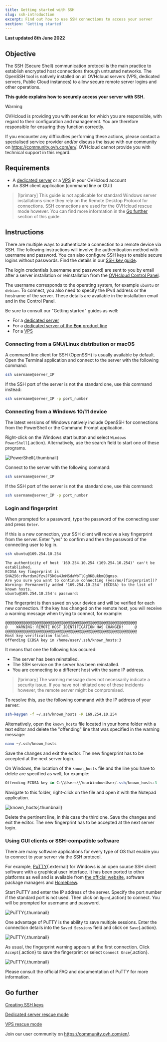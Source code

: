 ```yaml
---
title: Getting started with SSH
slug: ssh-introduction
excerpt: Find out how to use SSH connections to access your server
section: 'Getting started'
---
```


**Last updated 8th June 2022**

## Objective

The SSH (Secure Shell) communication protocol is the main practice to establish encrypted host connections through untrusted networks. The OpenSSH tool is natively installed on all OVHcloud servers (VPS, dedicated servers, Public Cloud instances) to allow secure remote server logins and other operations.

**This guide explains how to securely access your server with SSH.**

> [!warning]
>OVHcloud is providing you with services for which you are responsible, with regard to their configuration and management. You are therefore responsible for ensuring they function correctly.
>
>If you encounter any difficulties performing these actions, please contact a specialised service provider and/or discuss the issue with our community on https://community.ovh.com/en/. OVHcloud cannot provide you with technical support in this regard.
>

## Requirements

- A [dedicated server](https://www.ovhcloud.com/en-gb/bare-metal/) or a [VPS](https://www.ovhcloud.com/en-gb/vps/) in your OVHcloud account
- An SSH client application (command line or GUI)

> [!primary]
> This guide is not applicable for standard Windows server installations since they rely on the Remote Desktop Protocol for connections. SSH connections are used for the OVHcloud rescue mode however. You can find more information in the [Go further](#gofurther) section of this guide.
>

## Instructions

There are multiple ways to authenticate a connection to a remote device via SSH. The following instructions will involve the authentication method with username and password. You can also configure SSH keys to enable secure logins without passwords. Find the details in our [SSH key guide](https://docs.ovh.com/gb/en/dedicated/creating-ssh-keys-dedicated/).

The login credentials (username and password) are sent to you by email after a server installation or reinstallation from the [OVHcloud Control Panel](https://www.ovh.com/auth/?action=gotomanager&from=https://www.ovh.co.uk/&ovhSubsidiary=GB).

The username corresponds to the operating system, for example `ubuntu` or `debian`. To connect, you also need to specify the IPv4 address or the hostname of the server. These details are available in the installation email and in the Control Panel.

Be sure to consult our "Getting started" guides as well:

- For a [dedicated server](https://docs.ovh.com/gb/en/dedicated/getting-started-dedicated-server/)
- For a [dedicated server of the **Eco** product line](https://docs.ovh.com/gb/en/dedicated/getting-started-dedicated-server-eco/)
- For a [VPS](https://docs.ovh.com/gb/en/vps/getting-started-vps/)

### Connecting from a GNU/Linux distribution or macOS

A command line client for SSH (OpenSSH) is usually available by default. Open the Terminal application and connect to the server with the following command:

```bash
ssh username@server_IP
```

If the SSH port of the server is not the standard one, use this command instead:

```bash
ssh username@server_IP -p port_number
```

### Connecting from a Windows 10/11 device

The latest versions of Windows natively include OpenSSH for connections from the PowerShell or the Command Prompt application.

Right-click on the Windows start button and select `Windows PowerShell`{.action}. Alternatively, use the search field to start one of these programs.

![PowerShell](images/windowsps.png){.thumbnail}

Connect to the server with the following command:


```bash
ssh username@server_IP
```

If the SSH port of the server is not the standard one, use this command:

```bash
ssh username@server_IP -p port_number
```

### Login and fingerprint

When prompted for a password, type the password of the connecting user and press `Enter`.

If this is a new connection, your SSH client will receive a key fingerprint from the server. Enter "yes" to confirm and then the password of the connecting user to log in.


```bash
ssh ubuntu@169.254.10.254
```
```console
The authenticity of host '169.254.10.254 (169.254.10.254)' can't be established.
ECDSA key fingerprint is SHA256:rRwrdsmJfzvJF5k0a4JmMSdaWbTlCgRKBukbmQ3gmso.
Are you sure you want to continue connecting (yes/no/[fingerprint])?
Warning: Permanently added '169.254.10.254' (ECDSA) to the list of known hosts.
ubuntu@169.254.10.254's password:
```

The fingerprint is then saved on your device and will be verified for each new connection. If the key has changed on the remote host, you will receive a warning message when trying to connect, for example:

```console
@@@@@@@@@@@@@@@@@@@@@@@@@@@@@@@@@@@@@@@@@@@@@@@@@@@@@@@@@@@
@    WARNING: REMOTE HOST IDENTIFICATION HAS CHANGED!     @
@@@@@@@@@@@@@@@@@@@@@@@@@@@@@@@@@@@@@@@@@@@@@@@@@@@@@@@@@@@
Host key verification failed.
Offending ECDSA key in /home/user/.ssh/known_hosts:3
```

It means that one the following has occured:

- The server has been reinstalled.
- The SSH service on the server has been reinstalled.
- You are connecting to a different host with the same IP address.

> [!primary]
> The warning message does not necessarily indicate a security issue. If you have not initiated one of these incidents however, the remote server might be compromised.
>

To resolve this, use the following command with the IP address of your server:

```bash
ssh-keygen -f ~/.ssh/known_hosts -R 169.254.10.254
```

Alternatively, open the `known_hosts` file located in your home folder with a text editor and delete the "offending" line that was specified in the warning message:

```bash
nano ~/.ssh/known_hosts
```

Save the changes and exit the editor. The new fingerprint has to be accepted at the next server login.

On Windows, the location of the `known_hosts` file and the line you have to delete are specified as well, for example:

```powershell
Offending ECDSA key in C:\\Users\\YourWindowsUser/.ssh/known_hosts:3
```

Navigate to this folder, right-click on the file and open it with the Notepad application.

![known_hosts](images/windowskh.png){.thumbnail}

Delete the pertinent line, in this case the third one. Save the changes and exit the editor. The new fingerprint has to be accepted at the next server login.

### Using GUI clients or SSH-compatible software

There are many software applications for every type of OS that enable you to connect to your server via the SSH protocol. 

For example, [PuTTY](https://putty.org/){.external} for Windows is an open source SSH client software with a graphical user interface. It has been ported to other platforms as well and is available from [the official website](https://www.chiark.greenend.org.uk/~sgtatham/putty/latest.html), software package managers and [Homebrew](https://brew.sh/).

Start PuTTY and enter the IP address of the server. Specify the port number if the standard port is not used. Then click on `Open`{.action} to connect. You will be prompted for username and password.

![PuTTY](images/putty_01.png){.thumbnail}

One advantage of PuTTY is the ability to save multiple sessions. Enter the connection details into the `Saved Sessions` field and click on `Save`{.action}.

![PuTTY](images/putty_02.png){.thumbnail}

As usual, the fingerprint warning appears at the first connection. Click `Accept`{.action} to save the fingerprint or select `Connect Once`{.action}.

![PuTTY](images/putty_03.png){.thumbnail}

Please consult the official FAQ and documentation of PuTTY for more information.


## Go further <a name="gofurther"></a>

[Creating SSH keys](https://docs.ovh.com/gb/en/dedicated/creating-ssh-keys-dedicated/)

[Dedicated server rescue mode](https://docs.ovh.com/gb/en/dedicated/ovh-rescue/)

[VPS rescue mode](https://docs.ovh.com/gb/en/vps/rescue/)

Join our user community on <https://community.ovh.com/en/>.